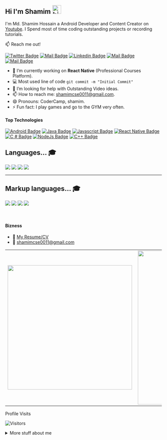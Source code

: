 ## Hi I'm Shamim <img src="https://user-images.githubusercontent.com/1303154/88677602-1635ba80-d120-11ea-84d8-d263ba5fc3c0.gif" width="28px" alt="hi">

I'm Md. Shamim Hossain a Android Developer and Content Creator on [Youtube](https://youtube.com/codercamp). I Spend most of time coding outstanding projects or recording tutorials.

:mailbox: Reach me out!

[![Twitter Badge](https://img.shields.io/badge/-@shamimcse-1ca0f1?style=flat&labelColor=1ca0f1&logo=twitter&logoColor=white&link=https://twitter.com/md_shamimcse)](https://twitter.com/md_shamimcse) [![Mail Badge](https://img.shields.io/badge/-CoderCamp-e74c3c?style=flat&labelColor=e74c3c&logo=youtube&logoColor=white)](https://youtube.com/CoderCamp) [![Linkedin Badge](https://img.shields.io/badge/-Shamim-0e76a8?style=flat&labelColor=0e76a8&logo=linkedin&logoColor=white)](https://www.linkedin.com/in/md-shamim-hossain-0b4a75174/) [![Mail Badge](https://img.shields.io/badge/-@shamimmcse1-e84393?style=flat&labelColor=e84393&logo=instagram&logoColor=white)](https://www.instagram.com/shamimcse0011/) [![Mail Badge](https://img.shields.io/badge/-shamim-c0392b?style=flat&labelColor=c0392b&logo=gmail&logoColor=white)](mailto:mdshamimh529@gmail.com)

<!-- TODO: Add last video link -->

- 🔭 I’m currently working on **React Native** (Professional Courses Platform).
- :computer: Most used line of code `git commit -m "Initial Commit"`
- 🤔 I’m looking for help with Outstanding Video ideas.
- 📫 How to reach me: shamimcse0011@gmail.com.
- 😄 Pronouns: CoderCamp, shamim.
- ⚡ Fun fact: I play games and go to the GYM very often.

#### Top Technologies

<!-- TODO: Make technologies links takes you to repositories -->

[![Android Badge](https://img.shields.io/badge/Android-3DDC84?style=for-the-badge&logo=android&logoColor=white)](#)
[![Java Badge](https://img.shields.io/badge/Java-ED8B00?style=for-the-badge&logo=java&logoColor=white)](#)
[![Javascript Badge](https://img.shields.io/badge/-Javascript-F0DB4F?style=for-the-badge&labelColor=black&logo=javascript&logoColor=F0DB4F)](#) 
[![React Native Badge](https://img.shields.io/badge/React_Native-20232A?style=for-the-badge&logo=react&logoColor=61DAFB)](#)
[![C # Badge](https://img.shields.io/badge/C%23-239120?style=for-the-badge&logo=c-sharp&logoColor=white)](#) 
[![NodeJs Badge](https://img.shields.io/badge/-Nodejs-3C873A?style=for-the-badge&labelColor=black&logo=node.js&logoColor=3C873A)](#) 
[![C++ Badge](https://img.shields.io/badge/C%2B%2B-00599C?style=for-the-badge&logo=c%2B%2B&logoColor=white)](#)



## Languages... :mortar_board:

<div>
<img src= "https://img.shields.io/static/v1?label=C&message=%20&color=success"> 
<img src= "https://img.shields.io/static/v1?label=C%2B%2B&message=%20&color=success"> 
<img src= "https://img.shields.io/static/v1?label=Java&message=%20&color=success"> 
<img src= "https://img.shields.io/static/v1?label=JavaScript&message=%20&color=success">
</div>
<hr>

## Markup languages... :mortar_board:

<div>
<img src= "https://img.shields.io/static/v1?label=HTML&message=%20&color=success">
<img src= "https://img.shields.io/static/v1?label=CSS&message=%20&color=success">
<img src= "https://img.shields.io/static/v1?label=SCSS&message=%20&color=success">
<img src= "https://img.shields.io/static/v1?label=XML&message=%20&color=success">
</div>


<br />
<br />

#### Bizness
- :paperclip: [My Resume/CV](https://github.com/shamimcse1/shamimcse1/blob/master/resumes/resume%20v1.0.pdf)
- :email: shamimcse0011@gmail.com


<center>
<table>
  <tr>
      <td><img width="400px" align="left" src="https://github-readme-stats.vercel.app/api/top-langs/?username=shamimcse1&hide=html&layout=compact" /></td>
      <td><img width="495px" align="left" src="https://github-readme-stats.vercel.app/api?username=shamimcse1&theme=tokyonight" /></td>
  </tr>   
</table>
</center



#### Profile Visits 

![Visitors](https://visitor-badge.glitch.me/badge?page_id=shamimcse1.shamimcse1)


<details>
<summary>
  More stuff about me
</summary>

<br >

I love sharing knowledge and putting tutorials, courses and posts together for helping other developers, and tjat's why CoderOne Youtube Channel exists!

#### What is CoderCamp?

CoderCamp is a youtube channel for learning Web/Mobile development, coding and design. Including new technologies and frameworks and anything really related to development world.

#### Coding Stats

<!--START_SECTION:waka-->
```text
Java         15 hrs 41 mins  ████████████████████▓░░░░   82.29 % 
CSS          1 hr 50 mins    ██▒░░░░░░░░░░░░░░░░░░░░░░   09.61 % 
HTML         1 hr 27 mins    ██░░░░░░░░░░░░░░░░░░░░░░░   07.63 % 
C            2 mins          ░░░░░░░░░░░░░░░░░░░░░░░░░   00.25 % 
C++          2 mins          ░░░░░░░░░░░░░░░░░░░░░░░░░   00.19 % 
```
<!--END_SECTION:waka-->

#### Github Stats

![Ipenywis's github stats](https://github-readme-stats.vercel.app/api?username=shamimcse1&count_private=true&theme=tokyonight&hide=contribs,prs)

</details>


[reactplaylist]: https://www.youtube.com/watch?v=KxXXEL-k47Y&list=PLvXDmnBbOF7RnYiZvDwl2Pzcs2kfi10wd
[vscodetutorial]: https://www.youtube.com/watch?v=Bkie2ai8qeE&t=8s
[htmltutorial]: https://www.youtube.com/watch?v=VK6MXVxOsws&t=27s
[javascripttutorial]: https://www.youtube.com/watch?v=D-LHKvmX37E
